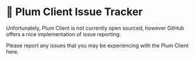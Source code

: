 # 🍑 Plum Client Issue Tracker
Unfortunately, Plum Client is not currently open sourced, however GitHub offers a nice implementation of issue reporting.

Please report any issues that you may be experiencing with the Plum Client here.
